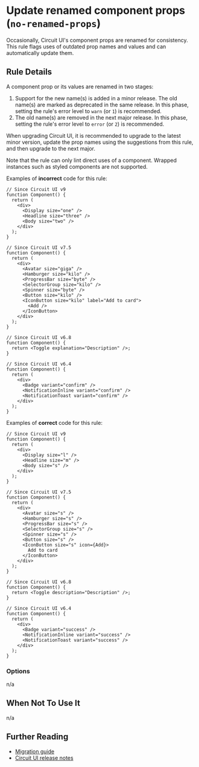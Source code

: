 # Update renamed component props (`no-renamed-props`)

Occasionally, Circuit UI's component props are renamed for consistency. This rule flags uses of outdated prop names and values and can automatically update them.

## Rule Details

A component prop or its values are renamed in two stages:

1. Support for the new name(s) is added in a minor release. The old name(s) are marked as deprecated in the same release. In this phase, setting the rule's error level to `warn` (or `1`) is recommended.
2. The old name(s) are removed in the next major release. In this phase, setting the rule's error level to `error` (or `2`) is recommended.

When upgrading Circuit UI, it is recommended to upgrade to the latest minor version, update the prop names using the suggestions from this rule, and then upgrade to the next major.

Note that the rule can only lint direct uses of a component. Wrapped instances such as styled components are not supported.

Examples of **incorrect** code for this rule:

```tsx
// Since Circuit UI v9
function Component() {
  return (
    <div>
      <Display size="one" />
      <Headline size="three" />
      <Body size="two" />
    </div>
  );
}

// Since Circuit UI v7.5
function Component() {
  return (
    <div>
      <Avatar size="giga" />
      <Hamburger size="kilo" />
      <ProgressBar size="byte" />
      <SelectorGroup size="kilo" />
      <Spinner size="byte" />
      <Button size="kilo" />
      <IconButton size="kilo" label="Add to card">
        <Add />
      </IconButton>
    </div>
  );
}

// Since Circuit UI v6.8
function Component() {
  return <Toggle explanation="Description" />;
}

// Since Circuit UI v6.4
function Component() {
  return (
    <div>
      <Badge variant="confirm" />
      <NotificationInline variant="confirm" />
      <NotificationToast variant="confirm" />
    </div>
  );
}
```

Examples of **correct** code for this rule:

```tsx
// Since Circuit UI v9
function Component() {
  return (
    <div>
      <Display size="l" />
      <Headline size="m" />
      <Body size="s" />
    </div>
  );
}

// Since Circuit UI v7.5
function Component() {
  return (
    <div>
      <Avatar size="s" />
      <Hamburger size="s" />
      <ProgressBar size="s" />
      <SelectorGroup size="s" />
      <Spinner size="s" />
      <Button size="s" />
      <IconButton size="s" icon={Add}>
        Add to card
      </IconButton>
    </div>
  );
}

// Since Circuit UI v6.8
function Component() {
  return <Toggle description="Description" />;
}

// Since Circuit UI v6.4
function Component() {
  return (
    <div>
      <Badge variant="success" />
      <NotificationInline variant="success" />
      <NotificationToast variant="success" />
    </div>
  );
}
```

### Options

n/a

## When Not To Use It

n/a

## Further Reading

- [Migration guide](https://github.com/sumup-oss/circuit-ui/blob/main/MIGRATION.md)
- [Circuit UI release notes](https://github.com/sumup-oss/circuit-ui/blob/main/packages/circuit-ui/CHANGELOG.md)
